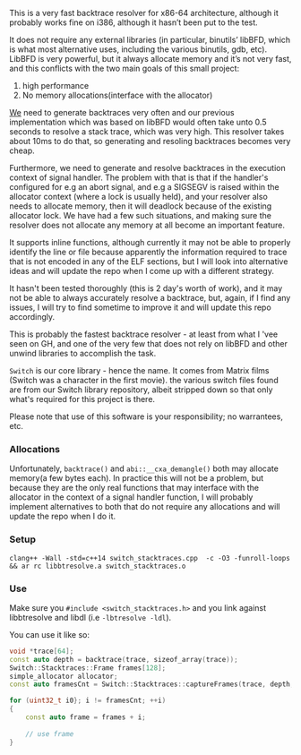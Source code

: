 This is a very fast backtrace resolver for x86-64 architecture, although it probably works fine on i386, although it hasn’t been put to the test.

It does not require any external libraries (in particular, binutils’ libBFD, which is what most alternative uses, including  the various binutils, gdb, etc). LibBFD is very powerful, but it always allocate memory and it’s not very fast, and this conflicts with the two main goals of this small project:

1. high performance
2. No memory allocations(interface with the allocator)

[We](http://phaistosnetworks.gr) need to generate backtraces very often and our previous implementation which was based on libBFD would often take unto 0.5 seconds to resolve a stack trace, which was very high. This resolver takes about 10ms to do that, so generating and resoling backtraces becomes very cheap. 

Furthermore, we need to generate and resolve backtraces in the execution context of signal handler. The problem with that is that if the handler's configured for e.g an abort signal, and e.g a SIGSEGV is raised within the allocator context (where a lock is usually held), and your resolver also needs to allocate memory, then it will deadlock because of the existing allocator lock. We have had a few such situations, and making sure the resolver does not allocate any memory at all become an important feature.

It supports inline functions, although currently it may not be able to properly identify the line or file because apparently the information required to trace that is not encoded in any of the ELF sections, but I will look into alternative ideas and will update the repo when I come up with a different strategy. 

It hasn't been tested thoroughly (this is 2 day's worth of work), and it may not be able to always accurately resolve a backtrace, but, again, if I find any issues, I will try to find sometime to improve it and will update this repo accordingly.

This is probably the fastest backtrace resolver  - at least from what I 'vee seen on GH, and one of the very few that does not rely on libBFD and other unwind libraries to accomplish the task. 

`Switch` is our core library - hence the name. It comes from Matrix films (Switch was a character in the first movie). the various switch files found are from our Switch library repository, albeit stripped down so that only what's required for this project is there.

Please note that use of this software is your responsibility; no warrantees, etc.

### Allocations
Unfortunately, `backtrace()` and `abi::__cxa_demangle()` both may allocate memory(a few bytes each). In practice this will not be a problem, but because they are the only real functions that may interface with the allocator in the context of a signal handler function, I will probably implement alternatives to both that do not require any allocations and will update the repo when I do it. 


### Setup
```
clang++ -Wall -std=c++14 switch_stacktraces.cpp  -c -O3 -funroll-loops  && ar rc libbtresolve.a switch_stacktraces.o
```

### Use
Make sure you `#include <switch_stacktraces.h>` and you link against libbtresolve and libdl  (i.e `-lbtresolve -ldl`). 

You can use it like so:

```cpp
void *trace[64];
const auto depth = backtrace(trace, sizeof_array(trace));
Switch::Stacktraces::Frame frames[128];
simple_allocator allocator;
const auto framesCnt = Switch::Stacktraces::captureFrames(trace, depth, allocator, frames, sizeof_array(frames));

for (uint32_t i0}; i != framesCnt; ++i)
{
	const auto frame = frames + i;
	
	// use frame
}
```
